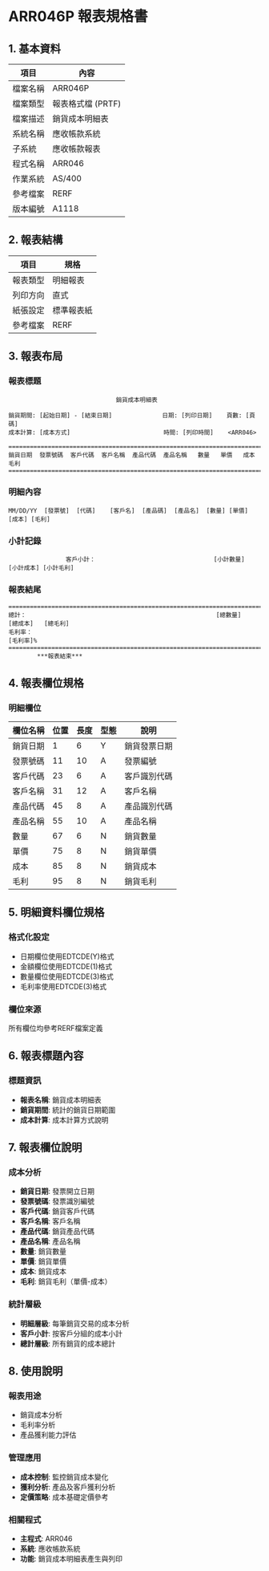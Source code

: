 # ARR046P 報表規格書

## 1. 基本資料

| 項目 | 內容 |
|------|------|
| 檔案名稱 | ARR046P |
| 檔案類型 | 報表格式檔 (PRTF) |
| 檔案描述 | 銷貨成本明細表 |
| 系統名稱 | 應收帳款系統 |
| 子系統 | 應收帳款報表 |
| 程式名稱 | ARR046 |
| 作業系統 | AS/400 |
| 參考檔案 | RERF |
| 版本編號 | A1118 |

## 2. 報表結構

| 項目 | 規格 |
|------|------|
| 報表類型 | 明細報表 |
| 列印方向 | 直式 |
| 紙張設定 | 標準報表紙 |
| 參考檔案 | RERF |

## 3. 報表布局

### 報表標題
```
                              銷貨成本明細表
                    
銷貨期間: [起始日期] - [結束日期]              日期: [列印日期]    頁數: [頁碼]
成本計算: [成本方式]                          時間: [列印時間]    <ARR046>

================================================================================
銷貨日期  發票號碼  客戶代碼  客戶名稱  產品代碼  產品名稱   數量   單價   成本   毛利
================================================================================
```

### 明細內容
```
MM/DD/YY  [發票號]  [代碼]    [客戶名]  [產品碼]  [產品名]  [數量] [單價] [成本] [毛利]
```

### 小計記錄
```
                客戶小計：                                 [小計數量]     [小計成本] [小計毛利]
```

### 報表結尾
```
================================================================================
總計：                                                     [總數量]       [總成本]   [總毛利]
毛利率：                                                              [毛利率]%
================================================================================
        ***報表結束***
```

## 4. 報表欄位規格

### 明細欄位

| 欄位名稱 | 位置 | 長度 | 型態 | 說明 |
|----------|------|------|------|------|
| 銷貨日期 | 1 | 6 | Y | 銷貨發票日期 |
| 發票號碼 | 11 | 10 | A | 發票編號 |
| 客戶代碼 | 23 | 6 | A | 客戶識別代碼 |
| 客戶名稱 | 31 | 12 | A | 客戶名稱 |
| 產品代碼 | 45 | 8 | A | 產品識別代碼 |
| 產品名稱 | 55 | 10 | A | 產品名稱 |
| 數量 | 67 | 6 | N | 銷貨數量 |
| 單價 | 75 | 8 | N | 銷貨單價 |
| 成本 | 85 | 8 | N | 銷貨成本 |
| 毛利 | 95 | 8 | N | 銷貨毛利 |

## 5. 明細資料欄位規格

### 格式化設定
- 日期欄位使用EDTCDE(Y)格式
- 金額欄位使用EDTCDE(1)格式
- 數量欄位使用EDTCDE(3)格式
- 毛利率使用EDTCDE(3)格式

### 欄位來源
所有欄位均參考RERF檔案定義

## 6. 報表標題內容

### 標題資訊
- **報表名稱**: 銷貨成本明細表
- **銷貨期間**: 統計的銷貨日期範圍
- **成本計算**: 成本計算方式說明

## 7. 報表欄位說明

### 成本分析
- **銷貨日期**: 發票開立日期
- **發票號碼**: 發票識別編號
- **客戶代碼**: 銷貨客戶代碼
- **客戶名稱**: 客戶名稱
- **產品代碼**: 銷貨產品代碼
- **產品名稱**: 產品名稱
- **數量**: 銷貨數量
- **單價**: 銷貨單價
- **成本**: 銷貨成本
- **毛利**: 銷貨毛利（單價-成本）

### 統計層級
- **明細層級**: 每筆銷貨交易的成本分析
- **客戶小計**: 按客戶分組的成本小計
- **總計層級**: 所有銷貨的成本總計

## 8. 使用說明

### 報表用途
- 銷貨成本分析
- 毛利率分析
- 產品獲利能力評估

### 管理應用
- **成本控制**: 監控銷貨成本變化
- **獲利分析**: 產品及客戶獲利分析
- **定價策略**: 成本基礎定價參考

### 相關程式
- **主程式**: ARR046
- **系統**: 應收帳款系統
- **功能**: 銷貨成本明細表產生與列印 